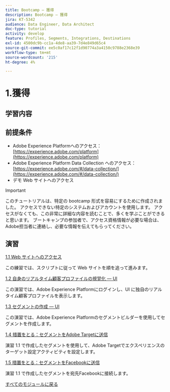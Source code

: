 ```yaml
---
title: Bootcamp — 獲得
description: Bootcamp — 獲得
jira: KT-5342
audience: Data Engineer, Data Architect
doc-type: tutorial
activity: develop
feature: Profiles, Segments, Integrations, Destinations
exl-id: 4500dc9b-cc1a-4de8-aa39-7d4e849d65c4
source-git-commit: ee5c0af17c12f1d90774a3a4150c9788e2368e39
workflow-type: tm+mt
source-wordcount: '215'
ht-degree: 4%

---
```


# 1.獲得

## 学習内容

## 前提条件

- Adobe Experience Platformへのアクセス： [https://experience.adobe.com/platform](https://experience.adobe.com/platform)
- Adobe Experience Platform Data Collection へのアクセス： [https://experience.adobe.com/#/data-collection/](https://experience.adobe.com/#/data-collection/)
- デモ Web サイトへのアクセス

>[!IMPORTANT]
>
>このチュートリアルは、特定の bootcamp 形式を容易にするために作成されました。 アクセスできない特定のシステムおよびアカウントを使用します。 アクセスがなくても、この非常に詳細な内容を読むことで、多くを学ぶことができると思います。 ブートキャンプの参加者で、アクセス資格情報が必要な場合は、Adobe担当者に連絡し、必要な情報を伝えてもらってください。

## 演習

[1.1 Web サイトへのアクセス](./ex1.md)

この練習では、スクリプトに従って Web サイトを順を追って進みます。

[1.2 自身のリアルタイム顧客プロファイルの視覚化 — UI](./ex2.md)

この演習では、Adobe Experience Platformにログインし、UI に独自のリアルタイム顧客プロファイルを表示します。

[1.3 セグメントの作成 — UI](./ex3.md)

この演習では、Adobe Experience Platformのセグメントビルダーを使用してセグメントを作成します。

[1.4 措置をとる：セグメントをAdobe Targetに送信](./ex4.md)

演習 1.1 で作成したセグメントを使用して、Adobe Targetでエクスペリエンスのターゲット設定アクティビティを設定します。

[1.5 措置をとる：セグメントをFacebookに送信](./ex5.md)

演習 1.1 で作成したセグメントを宛先Facebookに接続します。

[すべてのモジュールに戻る](../../overview.md)
